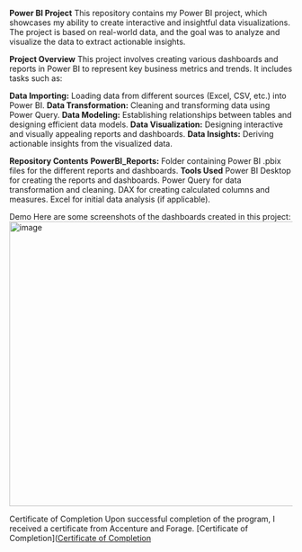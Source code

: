 **Power BI Project**
This repository contains my Power BI project, which showcases my ability to create interactive and insightful data visualizations. The project is based on real-world data, and the goal was to analyze and visualize the data to extract actionable insights.

**Project Overview**
This project involves creating various dashboards and reports in Power BI to represent key business metrics and trends. It includes tasks such as:

**Data Importing:** Loading data from different sources (Excel, CSV, etc.) into Power BI.
**Data Transformation:** Cleaning and transforming data using Power Query.
**Data Modeling:** Establishing relationships between tables and designing efficient data models.
**Data Visualization:** Designing interactive and visually appealing reports and dashboards.
**Data Insights:** Deriving actionable insights from the visualized data.

**Repository Contents**
**PowerBI_Reports:** Folder containing Power BI .pbix files for the different reports and dashboards.
**Tools Used**
Power BI Desktop for creating the reports and dashboards.
Power Query for data transformation and cleaning.
DAX for creating calculated columns and measures.
Excel for initial data analysis (if applicable).

Demo
Here are some screenshots of the dashboards created in this project:
<img width="506" alt="image" src="https://github.com/user-attachments/assets/c049ab37-720e-48b9-8792-5621fd4ffcae" />

Certificate of Completion
Upon successful completion of the program, I received a certificate from Accenture and Forage.
[Certificate of Completion]([Certificate of Completion](https://github.com/your-username/your-repo/blob/main/your-certificate-file.pdf)
